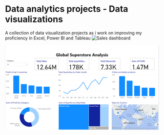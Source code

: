 # Data analytics projects - Data visualizations
A collection of data visualization projects as i work on improving my proficiency in Excel, Power BI and Tableau
![Sales dashboard]( https://github.com/mjchimbadzwa/Data-analysis-and-visualization-projects/blob/main/Power%20bi%20%20dashboard.png)


![Global sales dashboard](https://github.com/mazvie-cee/Data-analysis-and-visualization-projects/blob/main/Global%20super%20store.png?raw=true)
